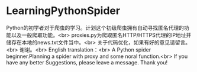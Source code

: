 # LearningPythonSpider
Python的初学者对于爬虫的学习。计划这个初级爬虫拥有自动寻找匿名代理的功能以及一般爬取功能。\<br>
proxies.py为爬取匿名HTTP/HTTPS代理的IP地址并储存在本地的news.txt文件当中。\<br>
关于代码优化，如果有好的意见请留言。\<br>
谢谢。\<br>
English translation：\<br>
A Python spider beginner.Planning a spider with proxy and some noral function.\<br>
If you have any better Suggestions, please leave a message. Thank you!
